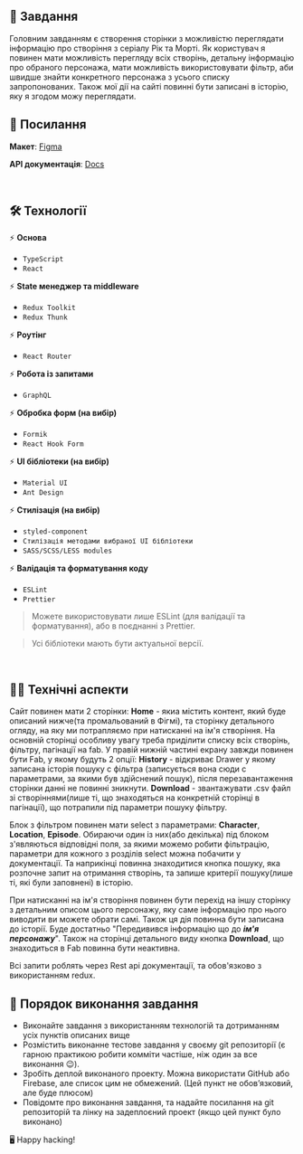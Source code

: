 ##  🚀 Завдання

Головним завданням є створення сторінки з можливістю переглядати інформацію про створіння з серіалу Рік та Морті. Як користувач я повинен мати можливість перегляду всіх створінь, детальну інформацію про обраного персонажа, мати можливість використовувати фільтр, аби швидше знайти конкретного персонажа з усього списку запропонованих. Також мої дії на сайті повинні бути записані в історію, яку я згодом можу переглядати.
<br>

## 📎 Посилання

**Макет**: [Figma](https://www.figma.com/file/OC5G3NeqSS4pZZlHP6BN9Z/New-Test-Incode-2023?type=design&node-id=101-394&mode=design&t=ugycEw1dvyCbuEnn-0)

**API документація**: [Docs](https://rickandmortyapi.com/documentation)

<br>

## 🛠 Технології

⚡️ **Основа**

- ```TypeScript```
- ```React``` 

⚡️ **State менеджер та middleware**

- ```Redux Toolkit```
- ```Redux Thunk```

⚡️ **Роутінг**

- ```React Router```

⚡️ **Робота із запитами**

- ```GraphQL```

⚡️ **Обробка форм (на вибір)**

- ```Formik``` 
- ```React Hook Form```


⚡️ **UI бібліотеки (на вибір)**

- ```Material UI```
- ```Ant Design```

⚡️ **Стилізація (на вибір)**

- ```styled-component```
- ```Стилізація методами вибраної UI бібліотеки``` 
- ```SASS/SCSS/LESS modules```

⚡️ **Валідація та форматування коду**

- ```ESLint``` 
- ```Prettier``` 

> Можете використовувати лише ESLint (для валідації та форматування), або в поєднанні з Prettier.

> Усі бібліотеки мають бути актуальної версії.

<br>

## 👩‍💻 Технічні аспекти

Сайт повинен мати 2 сторінки: **Home** - якиа містить контент, який буде описаний нижче(та промальований в Фігмі), та сторінку детального огляду, на яку ми потрапляємо при натисканні на ім'я створіння. 
На основній сторінці особливу увагу треба приділити списку всіх створінь, фільтру, пагінації на fab.
У правій нижній частині екрану завжди повинен бути Fab, у якому будуть 2 опції: **History** - відкриває Drawer у якому записана історія пошуку с фільтра (записується вона сюди с параметрами, за якими був здійснений пошук), після перезавантаження сторінки данні не повинні зникнути. **Download** - звантажувати .csv файл зі створіннями(лише ті, що знаходяться на конкретній сторінці в пагінації), що потрапили під параметри пошуку фільтру.

Блок з фільтром повинен мати select з параметрами: **Character**, **Location**, **Episode**. Обираючи один із них(або декілька) під блоком з'являються відповідні поля, за якими можемо робити фільтрацію, параметри для кожного з розділів select можна побачити у документації. Та наприкінці повинна знаходитися кнопка пошуку, яка розпочне запит на отримання створінь, та запише критерії пошуку(лише ті, які були заповнені) в історію.

При натисканні на ім'я створіння повинен бути перехід на іншу сторінку з детальним описом цього персонажу, яку саме інформацію про нього виводити ви можете обрати самі. Також ця дія повинна бути записана до історії. Буде достатньо "Передивився інформацію що до ***ім'я персонажу***". Також на сторінці детального виду кнопка **Download**, що знаходиться в Fab повинна бути неактивна.
 
Всі запити роблять через Rest api документації, та обов'язково з використанням redux.
<br>


## 📌 Порядок виконання завдання

* Виконайте завдання з використанням технологій та дотриманням усіх пунктів описаних вище
* Розмістить виконанне тестове завдання у своєму git репозиторії (є гарною практикою робити комміти частіше, ніж один за все виконання 😉).
* Зробіть деплой виконаного проекту. Можна використати GitHub або Firebase, але список цим не обмежений. (Цей пункт не обовʼязковий, але буде плюсом)
* Повідомте про виконання завдання, та надайте посилання на git репозиторій та лінку на задеплоєний проект (якщо цей пункт було виконано)

🖥  Happy hacking!
